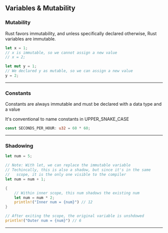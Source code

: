 ## Variables & Mutability ##

### Mutability ###

Rust favors immutability, and unless specifically declared
otherwise, Rust variables are immutable.

```rust
let x = 1;
// x is immutable, so we cannot assign a new value
// x = 2;

let mut y = 1;
// We declared y as mutable, so we can assign a new value
y = 2;
```

---

### Constants ###

Constants are always immutable and must be declared with a data
type and a value

It's conventional to name constants in UPPER_SNAKE_CASE

```rust
const SECONDS_PER_HOUR: u32 = 60 * 60;
```

---

### Shadowing ###

```rust
let num = 5;

// Note: With let, we can replace the immutable variable
// Techincally, this is also a shadow, but since it's in the same
//   scope, it is the only one visible to the compiler
let num = num + 1;

{
    // Within inner scope, this num shadows the existing num
    let num = num * 2;
    println!("Inner num = {num}") // 12
}

// After exiting the scope, the original variable is unshdowed
println!("Outer num = {num}") // 6
```

---

